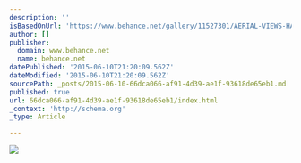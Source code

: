 ```yaml
---
description: ''
isBasedOnUrl: 'https://www.behance.net/gallery/11527301/AERIAL-VIEWS-HARBOUR'
author: []
publisher:
  domain: www.behance.net
  name: behance.net
datePublished: '2015-06-10T21:20:09.562Z'
dateModified: '2015-06-10T21:20:09.562Z'
sourcePath: _posts/2015-06-10-66dca066-af91-4d39-ae1f-93618de65eb1.md
published: true
url: 66dca066-af91-4d39-ae1f-93618de65eb1/index.html
_context: 'http://schema.org'
_type: Article

---
```

![](https://m2.behance.net/rendition/pm/11527301/disp/e957146c241de8cfe728ef769bf4560c.jpg)
